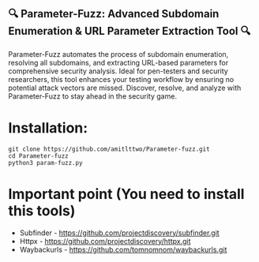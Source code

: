 ## 🔍 Parameter-Fuzz: Advanced Subdomain Enumeration & URL Parameter Extraction Tool 🔍

Parameter-Fuzz automates the process of subdomain enumeration, resolving all subdomains, and extracting URL-based parameters for comprehensive security analysis. Ideal for pen-testers and security researchers, this tool enhances your testing workflow by ensuring no potential attack vectors are missed. Discover, resolve, and analyze with Parameter-Fuzz to stay ahead in the security game.

# Installation:
```
git clone https://github.com/amitlttwo/Parameter-fuzz.git
cd Parameter-fuzz
python3 param-fuzz.py
```

# Important point (You need to install this tools)
* Subfinder - https://github.com/projectdiscovery/subfinder.git
* Httpx - https://github.com/projectdiscovery/httpx.git
* Waybackurls - https://github.com/tomnomnom/waybackurls.git

